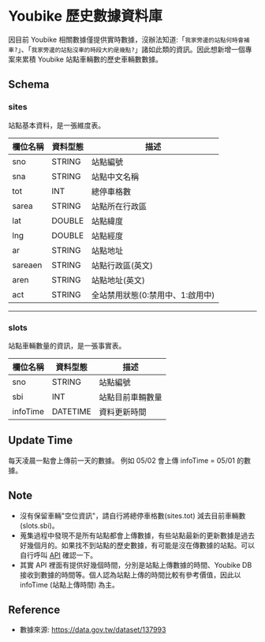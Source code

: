 # Youbike 歷史數據資料庫
因目前 Youbike 相關數據僅提供實時數據，沒辦法知道:「`我家旁邊的站點何時會補車?`」、「`我家旁邊的站點沒車的時段大約是幾點?`」諸如此類的資訊。因此想新增一個專案來累積 Youbike 站點車輛數的歷史車輛數數據。


## Schema

### sites
站點基本資料，是一張維度表。

| 欄位名稱 | 資料型態 | 描述     |
|----------|----------|----------|
| sno      | STRING   | 站點編號         |
| sna      | STRING   |  站點中文名稱        |
| tot      | INT      | 總停車格數         |
| sarea    | STRING   |  站點所在行政區        |
| lat      | DOUBLE   | 站點緯度         |
| lng      | DOUBLE   | 站點經度         |
| ar       | STRING   |  站點地址        |
| sareaen  | STRING   |  站點行政區(英文)        |
| aren     | STRING   | 站點地址(英文)         |
| act      | STRING   |  全站禁用狀態(0:禁用中、1:啟用中)        |
---

### slots
站點車輛數量的資訊，是一張事實表。

| 欄位名稱 | 資料型態 | 描述     |
|----------|----------|----------|
| sno      | STRING   | 站點編號         |
| sbi      | INT   |  站點目前車輛數量        |
| infoTime      | DATETIME      | 資料更新時間         

## Update Time
每天凌晨一點會上傳前一天的數據。
例如 05/02 會上傳 infoTime = 05/01 的數據。

## Note
- 沒有保留車輛"空位資訊"，請自行將總停車格數(sites.tot) 減去目前車輛數 (slots.sbi)。
- 蒐集過程中發現不是所有站點都會上傳數據，有些站點最新的更新數據是過去好幾個月的。如果找不到站點的歷史數據，有可能是沒在傳數據的站點。可以自行呼叫 [API](https://tcgbusfs.blob.core.windows.net/dotapp/youbike/v2/youbike_immediate.json) 確認一下。
- 其實 API 裡面有提供好幾個時間，分別是站點上傳數據的時間、Youbike DB 接收到數據的時間等。個人認為站點上傳的時間比較有參考價值，因此以 infoTime (站點上傳時間) 為主。

## Reference
- 數據來源: https://data.gov.tw/dataset/137993
